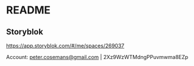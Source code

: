 # README

## Storyblok

https://app.storyblok.com/#/me/spaces/269037

Account: peter.cosemans@gmail.com | 2Xz9WzWTMdngPPuvmwma8EZp


